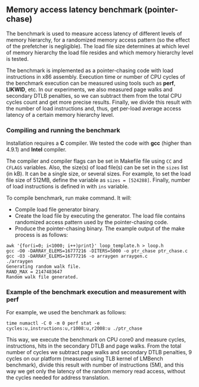 ## Memory access latency benchmark (pointer-chase)

The benchmark is used to measure access latency of different levels of memory hierarchy, for a randomized memory access pattern (so the effect of the prefetcher is negligible).
The load file size determines at which level of memory hierarchy the load file resides and which memory hierarchy level is tested.

The benchmark is implemented as a pointer-chasing code with load instructions in x86 assembly.
Execution time or number of CPU cycles of the benchmark execution can be measured using tools such as **perf**, **LIKWID**, etc. In our experiments, we also measured page walks and secondary DTLB penalties, so we can subtract them from the total CPU cycles count and get more precise results. Finally, we divide this result with the number of load instructions and, thus, get per-load average access latency of a certain memory hierarchy level.

### Compiling and running the benchmark

Installation requires a **C** compiler. We tested the code with **gcc** (higher than 4.9.1) and **Intel** compiler.

The compiler and compiler flags can be set in Makefile file using `CC` and `CFLAGS` variables.
Also, the size(s) of load file(s) can be set in the `sizes` list (in kB). It can be a single size, or several sizes. For example, to set the load file size of 512MB, define the variable as `sizes = [524288]`.
Finally, number of load instructions is defined in with `ins` variable.

To compile benchmark, run make command.
It will:
- Compile load file generator binary.
- Create the load file by executing the generator. The load file contains randomized access pattern used by the pointer-chasing code.
- Produce the pointer-chasing binary.
The example output of the make process is as follows:
```
awk '{for(i=0; i<1000; i++)print}' loop_template.h > loop.h
gcc -O0 -DARRAY_ELEMS=16777216 -DITERS=5000 -o ptr_chase ptr_chase.c
gcc -O3 -DARRAY_ELEMS=16777216 -o arraygen arraygen.c
./arraygen
Generating random walk file.
RAND_MAX = 2147483647
Random walk file generated.
```

### Example of the benchmark execution and measurement with perf

For example, we used the benchmark as follows:
```
time numactl -C 0 -m 0 perf stat -e cycles:u,instructions:u,r1008:u,r2008:u ./ptr_chase
```
This way, we execute the benchmark on CPU core0 and measure cycles, instructions, hits in the secondary DTLB and page walks.
From the total number of cycles we subtract page walks and secondary DTLB penalties, 9 cycles on our platform (measured using TLB kernel of LMBench benchmark), divide this result with number of instructions (5M),
and this way we get only the latency of the random memory read access, without the cycles needed for address translation.
